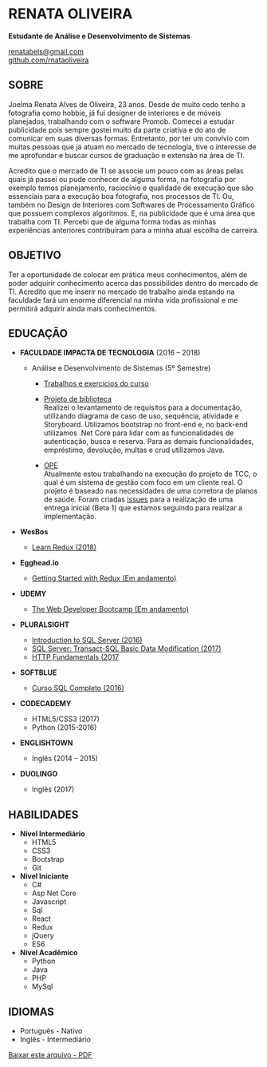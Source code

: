 # RENATA OLIVEIRA
**Estudante de Análise e Desenvolvimento de Sistemas**

 renatabels@gmail.com  
 [github.com/rnataoliveira](https://github.com/rnataoliveira)

## **SOBRE**
Joelma Renata Alves de Oliveira, 23 anos. Desde de muito cedo tenho a fotografia como hobbie, já fui designer de interiores e de móveis planejados, trabalhando com o software Promob.
Comecei a estudar publicidade pois sempre gostei muito da parte criativa e do ato de comunicar em suas diversas formas. Entretanto, por ter um convívio com muitas pessoas que já atuam no mercado de tecnologia, tive o interesse de me aprofundar e buscar cursos de graduação e extensão na área de TI.

Acredito que o mercado de TI se associe um pouco com as áreas pelas quais já passei ou pude conhecer de alguma forma, na fotografia por exemplo temos planejamento, raciocínio e qualidade de execução que são essenciais para a execução boa fotografia, nos processos de TI. Ou, também no Design de Interiores com Softwares de Processamento Gráfico que possuem complexos algoritmos. E, na publicidade que é uma área que trabalha com TI. Percebi que de alguma forma todas as minhas experiências anteriores contribuíram para a minha atual escolha de carreira.

## **OBJETIVO**
Ter a oportunidade de colocar em prática meus conhecimentos, além de poder adquirir conhecimento acerca das possibilides dentro do mercado de TI. Acredito que me inserir no mercado de trabalho ainda estando na faculdade fará um enorme diferencial na minha vida profissional e me permitirá adquirir ainda mais conhecimentos.

## **EDUCAÇÃO**

- **FACULDADE IMPACTA DE TECNOLOGIA** (2016 – 2018)  
    - Análise e Desenvolvimento de Sistemas (5º Semestre)
        - [Trabalhos e exercícios do curso](https://github.com/rnataoliveira/analise-desenvolvimento-de-sistemas)

        - [Projeto de biblioteca](https://github.com/rnataoliveira/library)  
        Realizei o levantamento de requisitos para a documentação, utilizando diagrama de caso de uso, sequência, atividade e Storyboard.
        Utilizamos bootstrap no front-end e, no back-end utilizamos .Net Core para lidar com as funcionalidades de autenticação, busca e reserva. Para as demais funcionalidades, empréstimo, devolução, multas e crud utilizamos Java.

        - [OPE](https://github.com/rnataoliveira/HiP-Gestor)  
        Atualmente estou trabalhando na execução do projeto de TCC, o qual é um sistema de gestão com foco em um cliente real. O projeto é baseado nas necessidades de uma corretora de planos de saúde. 
        Foram criadas [issues](https://github.com/rnataoliveira/HiP-Gestor/issues) para a realização de uma entrega inicial (Beta 1) que estamos seguindo para realizar a implementação.

- **WesBos**
    - [Learn Redux (2018)](https://courses.wesbos.com/account/access/5a5f67c3d70b6b62cecad30b)

- **Egghead.io**
    - [Getting Started with Redux (Em andamento)](https://egghead.io/courses/getting-started-with-redux)

- **UDEMY**  
    - [The Web Developer Bootcamp (Em andamento)](https://www.udemy.com/the-web-developer-bootcamp/learn/v4/overview)

- **PLURALSIGHT**  
    - [Introduction to SQL Server (2016)](https://github.com/rnataoliveira/resume/blob/master/certificates/CertificateIntroductionToSQLServer.pdf)  
    - [SQL Server: Transact-SQL Basic Data Modification (2017)](https://github.com/rnataoliveira/resume/blob/master/certificates/SQLServer-Transact-SQL%20Basic%20Data%20Modification.pdf)  
    - [HTTP Fundamentals (2017](https://github.com/rnataoliveira/resume/blob/master/certificates/HTTPFundamentals.pdf)

- **SOFTBLUE**  
    - [Curso SQL Completo (2016)](https://github.com/rnataoliveira/resume/blob/master/certificates/CURSO-SQL.pdf)

- **CODECADEMY**  
    - HTML5/CSS3  (2017)  
    - Python (2015-2016)

- **ENGLISHTOWN**  
    - Inglês (2014 – 2015)  

- **DUOLINGO**
    - Inglês (2017)

## **HABILIDADES** 
- **Nível Intermediário**
    - HTML5
    - CSS3
    - Bootstrap
    - Git
- **Nível Iniciante**
    - C#
    - Asp Net Core
    - Javascript
    - Sql
    - React
    - Redux
    - jQuery
    - ES6
- **Nível Acadêmico**
    - Python
    - Java
    - PHP
    - MySql

## **IDIOMAS**
- Português - Nativo
- Inglês - Intermediário 

[Baixar este arquivo - PDF](https://gitprint.com/rnataoliveira/resume/blob/master/readme.md?download)